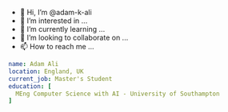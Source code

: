 - 👋 Hi, I’m @adam-k-ali
- 👀 I’m interested in ...
- 🌱 I’m currently learning ...
- 💞️ I’m looking to collaborate on ...
- 📫 How to reach me ...

<!---
adam-k-ali/adam-k-ali is a ✨ special ✨ repository because its `README.md` (this file) appears on your GitHub profile.
You can click the Preview link to take a look at your changes.
--->
```yaml
name: Adam Ali
location: England, UK
current_job: Master's Student
education: [
  MEng Computer Science with AI - University of Southampton
]
```
